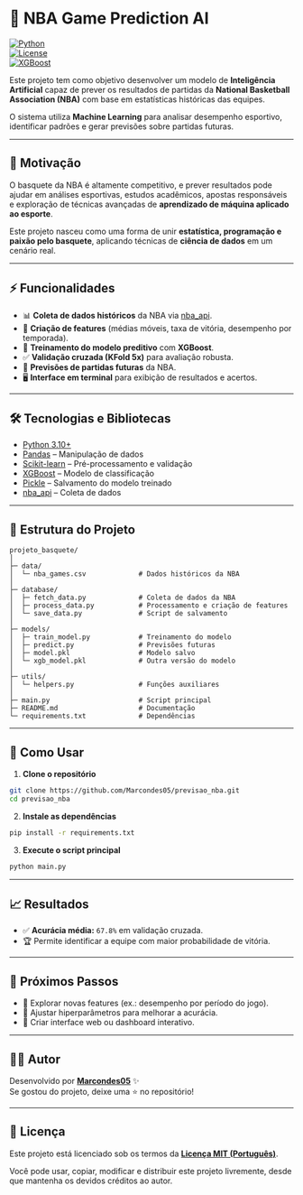 # 🏀 NBA Game Prediction AI  

[![Python](https://img.shields.io/badge/Python-3.10+-blue.svg)](https://www.python.org/)  
[![License](https://img.shields.io/badge/license-MIT-green.svg)](LICENSE)  
[![XGBoost](https://img.shields.io/badge/ML-XGBoost-orange.svg)](https://xgboost.ai/)  

Este projeto tem como objetivo desenvolver um modelo de **Inteligência Artificial** capaz de prever os resultados de partidas da **National Basketball Association (NBA)** com base em estatísticas históricas das equipes.  

O sistema utiliza **Machine Learning** para analisar desempenho esportivo, identificar padrões e gerar previsões sobre partidas futuras.  

---

## 📌 Motivação  

O basquete da NBA é altamente competitivo, e prever resultados pode ajudar em análises esportivas, estudos acadêmicos, apostas responsáveis e exploração de técnicas avançadas de **aprendizado de máquina aplicado ao esporte**.  

Este projeto nasceu como uma forma de unir **estatística, programação e paixão pelo basquete**, aplicando técnicas de **ciência de dados** em um cenário real.  

---

## ⚡ Funcionalidades  

- 📊 **Coleta de dados históricos** da NBA via [nba_api](https://github.com/swar/nba_api).  
- 🧮 **Criação de features** (médias móveis, taxa de vitória, desempenho por temporada).  
- 🤖 **Treinamento do modelo preditivo** com **XGBoost**.  
- ✅ **Validação cruzada (KFold 5x)** para avaliação robusta.  
- 🔮 **Previsões de partidas futuras** da NBA.  
- 🖥️ **Interface em terminal** para exibição de resultados e acertos.  

---

## 🛠️ Tecnologias e Bibliotecas  

- [Python 3.10+](https://www.python.org/)  
- [Pandas](https://pandas.pydata.org/) – Manipulação de dados  
- [Scikit-learn](https://scikit-learn.org/) – Pré-processamento e validação  
- [XGBoost](https://xgboost.ai/) – Modelo de classificação  
- [Pickle](https://docs.python.org/3/library/pickle.html) – Salvamento do modelo treinado  
- [nba_api](https://github.com/swar/nba_api) – Coleta de dados  

---

## 📂 Estrutura do Projeto  

```
projeto_basquete/
│
├─ data/
│  └─ nba_games.csv             # Dados históricos da NBA
│
├─ database/
│  ├─ fetch_data.py             # Coleta de dados da NBA
│  ├─ process_data.py           # Processamento e criação de features
│  └─ save_data.py              # Script de salvamento
│
├─ models/
│  ├─ train_model.py            # Treinamento do modelo
│  ├─ predict.py                # Previsões futuras
│  ├─ model.pkl                 # Modelo salvo
│  └─ xgb_model.pkl             # Outra versão do modelo
│
├─ utils/
│  └─ helpers.py                # Funções auxiliares
│
├─ main.py                      # Script principal
├─ README.md                    # Documentação
└─ requirements.txt             # Dependências
```

---

## 🚀 Como Usar  

1. **Clone o repositório**  
```bash
git clone https://github.com/Marcondes05/previsao_nba.git
cd previsao_nba
```

2. **Instale as dependências**  
```bash
pip install -r requirements.txt
```

3. **Execute o script principal**  
```bash
python main.py
```

---

## 📈 Resultados  

- ✅ **Acurácia média:** `67.8%` em validação cruzada.  
- 🏆 Permite identificar a equipe com maior probabilidade de vitória.  

---

## 🔮 Próximos Passos  

- 📌 Explorar novas features (ex.: desempenho por período do jogo).  
- 📌 Ajustar hiperparâmetros para melhorar a acurácia.  
- 📌 Criar interface web ou dashboard interativo.  

---

## 👨‍💻 Autor  

Desenvolvido por **[Marcondes05](https://github.com/Marcondes05)** ✨  
Se gostou do projeto, deixe uma ⭐ no repositório!  

---

## 📜 Licença  

Este projeto está licenciado sob os termos da **[Licença MIT (Português)](LICENSE)**.  

Você pode usar, copiar, modificar e distribuir este projeto livremente, desde que mantenha os devidos créditos ao autor.  
